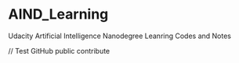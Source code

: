 # AIND_Learning
Udacity Artificial Intelligence Nanodegree Leanring Codes and Notes

// Test GitHub public contribute
